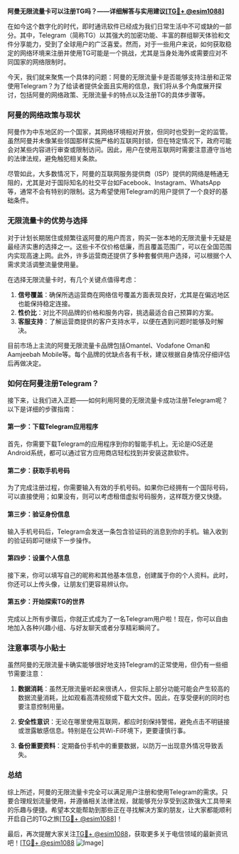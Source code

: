 **阿曼无限流量卡可以注册TG吗？——详细解答与实用建议[[TG💪+ @esim1088](https://t.me/s/esim1088)]**

在如今这个数字化的时代，即时通讯软件已经成为我们日常生活中不可或缺的一部分。其中，Telegram（简称TG）以其强大的加密功能、丰富的群组聊天体验和文件分享能力，受到了全球用户的广泛喜爱。然而，对于一些用户来说，如何获取稳定的网络环境来注册并使用TG可能是一个挑战，尤其是当身处海外或需要应对不同国家的网络限制时。

今天，我们就来聚焦一个具体的问题：阿曼的无限流量卡是否能够支持注册和正常使用Telegram？为了给读者提供全面且实用的信息，我们将从多个角度展开探讨，包括阿曼的网络政策、无限流量卡的特点以及注册TG的具体步骤等。

### 阿曼的网络政策与现状

阿曼作为中东地区的一个国家，其网络环境相对开放，但同时也受到一定的监管。虽然阿曼并未像某些邻国那样实施严格的互联网封锁，但在特定情况下，政府可能会对某些内容进行审查或限制访问。因此，用户在使用互联网时需要注意遵守当地的法律法规，避免触犯相关条款。

尽管如此，大多数情况下，阿曼的互联网服务提供商（ISP）提供的网络是畅通无阻的，尤其是对于国际知名的社交平台如Facebook、Instagram、WhatsApp等，通常不会有特别的限制。这为希望使用Telegram的用户提供了一个良好的基础条件。

### 无限流量卡的优势与选择

对于计划长期居住或频繁往返阿曼的用户而言，购买一张本地的无限流量卡无疑是最经济实惠的选择之一。这些卡不仅价格低廉，而且覆盖范围广，可以在全国范围内实现高速上网。此外，许多运营商还提供了多种套餐供用户选择，可以根据个人需求灵活调整流量使用量。

在选择无限流量卡时，有几个关键点值得考虑：

1. **信号覆盖**：确保所选运营商在网络信号覆盖方面表现良好，尤其是在偏远地区也能保持稳定连接。
2. **性价比**：对比不同品牌的价格和服务内容，挑选最适合自己预算的方案。
3. **客服支持**：了解运营商提供的客户支持水平，以便在遇到问题时能够及时解决。

目前市场上主流的阿曼无限流量卡品牌包括Omantel、Vodafone Oman和Aamjeebah Mobile等。每个品牌的优缺点各有千秋，建议根据自身情况仔细评估后再做决定。

### 如何在阿曼注册Telegram？

接下来，让我们进入正题——如何利用阿曼的无限流量卡成功注册Telegram呢？以下是详细的步骤指南：

#### 第一步：下载Telegram应用程序
首先，你需要下载Telegram的应用程序到你的智能手机上。无论是iOS还是Android系统，都可以通过官方应用商店轻松找到并安装这款软件。

#### 第二步：获取手机号码
为了完成注册过程，你需要输入有效的手机号码。如果你已经拥有一个国际号码，可以直接使用；如果没有，则可以考虑租借虚拟号码服务，这样既方便又快捷。

#### 第三步：验证身份信息
输入手机号码后，Telegram会发送一条包含验证码的消息到你的手机。输入收到的验证码即可继续下一步操作。

#### 第四步：设置个人信息
接下来，你可以填写自己的昵称和其他基本信息，创建属于你的个人资料。此时，你还可以上传头像，让朋友们更容易辨认你。

#### 第五步：开始探索TG的世界
完成以上所有步骤后，你就正式成为了一名Telegram用户啦！现在，你可以自由地加入各种兴趣小组、与好友聊天或者分享精彩瞬间了。

### 注意事项与小贴士

虽然阿曼的无限流量卡确实能够很好地支持Telegram的正常使用，但仍有一些细节需要注意：

1. **数据消耗**：虽然无限流量听起来很诱人，但实际上部分功能可能会产生较高的数据流量消耗，比如观看高清视频或下载大文件。因此，在享受便利的同时也要注意控制用量。
   
2. **安全性意识**：无论在哪里使用互联网，都应时刻保持警惕，避免点击不明链接或泄露敏感信息。特别是在公共Wi-Fi环境下，更要谨慎行事。

3. **备份重要资料**：定期备份手机中的重要数据，以防万一出现意外情况导致丢失。

### 总结

综上所述，阿曼的无限流量卡完全可以满足用户注册和使用Telegram的需求。只要合理规划流量使用，并遵循相关法律法规，就能够充分享受到这款强大工具带来的乐趣与便捷。希望本文能帮助到那些正在寻找解决方案的朋友，让大家都能顺利开启自己的TG之旅[[TG💪+ @esim1088](https://t.me/s/esim1088)]！

最后，再次提醒大家关注[TG💪+ @esim1088](https://t.me/s/esim1088)，获取更多关于电信领域的最新资讯吧！[[TG💪+ @esim1088](https://t.me/s/esim1088) ![Image](https://i.postimg.cc/4NQfJmqS/Snipaste-2025-05-13-00-14-12.png)]